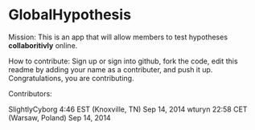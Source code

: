 GlobalHypothesis
================

Mission: This is an app that will allow members to test hypotheses __collaboritivly__ online.

How to contribute: Sign up or sign into github, fork the code, edit this readme by adding your name as a contributer, and push it up. Congratulations, you are contributing.  

Contributors:

SlightlyCyborg 4:46 EST (Knoxville, TN) Sep 14, 2014 
wturyn 22:58 CET (Warsaw, Poland) Sep 14, 2014

